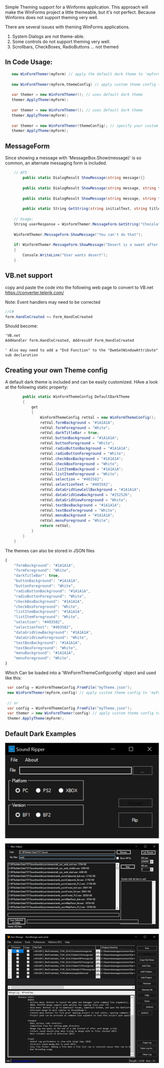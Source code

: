 
Simple Theming support for a Winforms application.
This approach will make the WinForms project a little themeable, but it's not perfect.
Because Winforms does not support theming very well.

There are several issues with theming WinForms applications.
1. System Dialogs are not theme-able.
2. Some controls do not support theming very well.
3. Scrollbars, CheckBoxes, RadioButtons ... not themed


## In Code Usage:
```C#
   new WinFormThemer(myForm) // apply the default dark theme to 'myForm'

   new WinFormThemer(myForm,themeConfig) // apply custom theme config to 'myForm'

   var themer = new WinFormThemer(); // uses default dark theme
   themer.ApplyTheme(myForm);

   var themer = new WinFormThemer(); // uses default dark theme
   themer.ApplyTheme(myForm);

   var themer = new WinFormThemer(themeConfig); // specify your custom theme
   themer.ApplyTheme(myForm);
```
## MessageForm
Since showing a message with 'MessageBox.Show(message)' is so common, an alternate messaging form is included.

```C#
    // API
        public static DialogResult ShowMessage(string message){}

        public static DialogResult ShowMessage(string message, string title){}

        public static DialogResult ShowMessage(string message, string title, bool showCancel, Icon icon){}

        public static String GetString(string initialText, string title){}

    // Usage:
    String userResponse = WinformThemer.MessageForm.GetString("Chocolate fudge", "What desert do you like?");

    WinformThemer.MessageForm.ShowMessage("You can't do that");

    if( WinformThemer.MessageForm.ShowMessage("Desert is a sweet after-dinner dish", "Do you want desert?") == DialogResult.OK)
    {
        Console.WriteLine("User wants desert");
    }
```

## VB.net support
copy and paste the code into the following web page to convert to VB.net
https://converter.telerik.com/

Note:
Event handlers may need to be corrected
```C#
//C#
form.HandleCreated += Form_HandleCreated
```
Should become:
```VB
'VB.net
AddHandler form.HandleCreated, AddressOf Form_HandleCreated

' Also may need to add a "End Function" to the "DwmSetWindowAttribute" sub declaration
```

## Creating your own Theme config
A default dark theme is included and can be easily customized.
HAve a look at the following static property:
```C#
        public static WinFormThemeConfig DefaultDarkTheme
        {
            get
            {
                WinFormThemeConfig retVal = new WinFormThemeConfig();
                retVal.formBackground = "#1A1A1A";
                retVal.formForeground = "White";
                retVal.darkTitleBar = true;
                retVal.buttonBackground = "#1A1A1A";
                retVal.buttonForeground = "White";
                retVal.radioButtonBackground = "#1A1A1A";
                retVal.radioButtonForeground = "White";
                retVal.checkBoxBackground = "#1A1A1A";
                retVal.checkBoxForeground = "White";
                retVal.listItemBackground = "#1A1A1A";
                retVal.listItemForeground = "White";
                retVal.selection = "#403582";
                retVal.selectionText = "#403582";
                retVal.dataGridViewCellBackground = "#1A1A1A";
                retVal.dataGridViewBackground = "#252526";
                retVal.dataGridViewForeground = "White";
                retVal.textBoxBackground = "#1A1A1A";
                retVal.textBoxForeground = "White";
                retVal.menuBackground = "#1A1A1A";
                retVal.menuForeground = "White";
                return retVal;
            }
        }
    }
```

The themes can also be stored in JSON files
```JavaScript
{
    "formBackground": "#1A1A1A",
    "formForeground": "White",
    "darkTitleBar": true,
    "buttonBackground": "#1A1A1A",
    "buttonForeground": "White",
    "radioButtonBackground": "#1A1A1A",
    "radioButtonForeground": "White",
    "checkBoxBackground": "#1A1A1A",
    "checkBoxForeground": "White",
    "listItemBackground": "#1A1A1A",
    "listItemForeground": "White",
    "selection": "#403582",
    "selectionText": "#403582",
    "dataGridViewBackground": "#1A1A1A",
    "dataGridViewForeground": "White",
    "textBoxBackground": "#1A1A1A",
    "textBoxForeground": "White",
    "menuBackground": "#1A1A1A",
    "menuForeground": "White",    
}
```

Which Can be loaded into a 'WinFormThemeConfigconfig' object and used like this:
```C#
 var config = WinFormThemeConfig.FromFile("myTheme.json");
 new WinFormThemer(myForm,config) // apply custom theme config to 'myForm'

 // or 
 var config = WinFormThemeConfig.FromFile("myTheme.json");
 var themer = new WinFormThemer(config) // apply custom theme config to 'myForm'
 themer.ApplyTheme(myForm);
```

## Default Dark Examples
![](img/DarkSoundRipper.jpg)

![](img/DarkWavHelper.jpg)

![](img/DarkZeromunge.jpg)